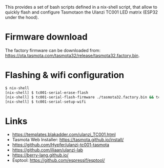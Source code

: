 This provides a set of bash scripts defined in a nix-shell script, that allow
to quickly flash and configure Tasmotaon the Ulanzi TC001 LED matrix (ESP32
under the hood).

# Firmware download

The factory firmware can be downloaded from: https://ota.tasmota.com/tasmota32/release/tasmota32.factory.bin.

# Flashing & wifi configuration

```bash
$ nix-shell
[nix-shell] $ tc001-serial-erase-flash
[nix-shell] $ tc001-serial-flash-firmware ./tasmota32.factory.bin && tc001-serial-setup
[nix-shell] $ tc001-serial-setup-wifi
```

# Links

- https://templates.blakadder.com/ulanzi_TC001.html
- Tasmota Web Installer: https://tasmota.github.io/install/
- https://github.com/Hypfer/ulanzi-tc001-tasmota
- https://github.com/iliaan/ulanzi-lab
- https://berry-lang.github.io/
- Esptool: https://github.com/espressif/esptool/
